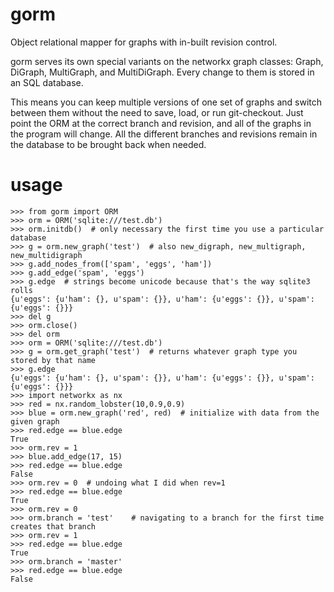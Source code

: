 gorm
====

Object relational mapper for graphs with in-built revision control.


gorm serves its own special variants on the networkx graph classes: Graph, DiGraph, MultiGraph, and MultiDiGraph. Every change to them is stored in an SQL database.

This means you can keep multiple versions of one set of graphs and switch between them without the need to save, load, or run git-checkout. Just point the ORM at the correct branch and revision, and all of the graphs in the program will change. All the different branches and revisions remain in the database to be brought back when needed.


usage
=====
```
>>> from gorm import ORM
>>> orm = ORM('sqlite:///test.db')
>>> orm.initdb()  # only necessary the first time you use a particular database
>>> g = orm.new_graph('test')  # also new_digraph, new_multigraph, new_multidigraph
>>> g.add_nodes_from(['spam', 'eggs', 'ham'])
>>> g.add_edge('spam', 'eggs')
>>> g.edge  # strings become unicode because that's the way sqlite3 rolls
{u'eggs': {u'ham': {}, u'spam': {}}, u'ham': {u'eggs': {}}, u'spam': {u'eggs': {}}}
>>> del g
>>> orm.close()
>>> del orm
>>> orm = ORM('sqlite:///test.db')
>>> g = orm.get_graph('test')  # returns whatever graph type you stored by that name
>>> g.edge
{u'eggs': {u'ham': {}, u'spam': {}}, u'ham': {u'eggs': {}}, u'spam': {u'eggs': {}}}
>>> import networkx as nx
>>> red = nx.random_lobster(10,0.9,0.9)
>>> blue = orm.new_graph('red', red)  # initialize with data from the given graph
>>> red.edge == blue.edge
True
>>> orm.rev = 1
>>> blue.add_edge(17, 15)
>>> red.edge == blue.edge
False
>>> orm.rev = 0  # undoing what I did when rev=1
>>> red.edge == blue.edge
True
>>> orm.rev = 0
>>> orm.branch = 'test'    # navigating to a branch for the first time creates that branch
>>> orm.rev = 1
>>> red.edge == blue.edge
True
>>> orm.branch = 'master'
>>> red.edge == blue.edge
False
```
